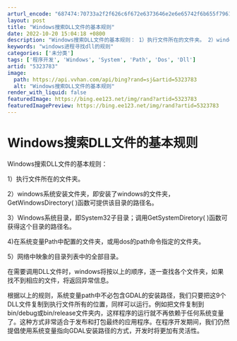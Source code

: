 ```yaml
---
arturl_encode: "687474:70733a2f2f626c6f672e6373646e2e6e65742f6b655f79616e:672f61727469636c652f64657461696c732f35333233373833"
layout: post
title: "Windows搜索DLL文件的基本规则"
date: 2022-10-20 15:04:18 +0800
description: "Windows搜索DLL文件的基本规则： 1）执行文件所在的文件夹。 2）windows系统安装文件"
keywords: "windows进程寻找dll的规则"
categories: ['未分类']
tags: ['程序开发', 'Windows', 'System', 'Path', 'Dos', 'Dll']
artid: "5323783"
image:
  path: https://api.vvhan.com/api/bing?rand=sj&artid=5323783
  alt: "Windows搜索DLL文件的基本规则"
render_with_liquid: false
featuredImage: https://bing.ee123.net/img/rand?artid=5323783
featuredImagePreview: https://bing.ee123.net/img/rand?artid=5323783
---
```


# Windows搜索DLL文件的基本规则

Windows搜索DLL文件的基本规则：

  
  
1）执行文件所在的文件夹。

  
  
2）windows系统安装文件夹，即安装了windows的文件夹，GetWindowsDirectory( )函数可提供该目录的路径名。

  
  
3）Windows系统目录，即System32子目录；调用GetSystemDiretory( )函数可获得这个目录的路径名。

  
  
4)在系统变量Path中配置的文件夹，或用dos的path命令指定的文件夹。

  
  
5）网络中映象的目录列表中的全部目录。

  
  
在需要调用DLL文件时，windows将按以上的顺序，逐一查找各个文件夹，如果找不到相应的文件，将返回异常信息。
  
  
根据以上的规则，系统变量path中不必包含GDAL的安装路径，我们只要把这9个DLL文件复制到执行文件所有的位置，同样可以运行。例如把文件复制到bin/debug或bin/release文件夹内，这样程序的运行就不再依赖于任何系统变量了。这种方式非常适合于发布和打包最终的应用程序。在程序开发期间，我们仍然提倡使用系统变量指向GDAL安装路径的方式，开发时将更加有灵活性。